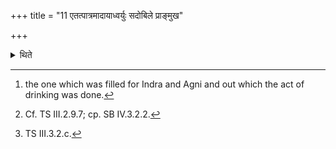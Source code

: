 +++
title = "11 एतत्पात्रमादायाध्वर्युः सदोबिले प्राङ्मुख"

+++

<details><summary>थिते</summary>

11. Having taken this cup[^1] having sat down at the entrance of the Sadas, with his face to the east, being in a position of responding to (the recitaton of) the Śastra[^2] (by the Hotr̥), (the Adhvaryu) mutters iḍā devahūḥ...[^3] (upto the end of the Anuvāka).  

[^1]: the one which was filled for Indra and Agni and out which the act of drinking was done.  

[^2]: Cf. TS III.2.9.7; cp. SB IV.3.2.2.  

[^3]: TS III.3.2.c.  
</details>
